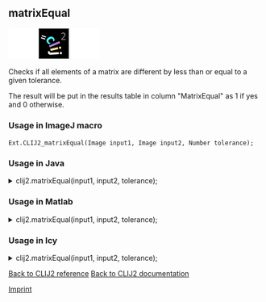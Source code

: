 ## matrixEqual
<img src="images/mini_empty_logo.png"/><img src="images/mini_clij2_logo.png"/><img src="images/mini_empty_logo.png"/>

Checks if all elements of a matrix are different by less than or equal to a given tolerance. 

The result will be put in the results table in column "MatrixEqual" as 1 if yes and 0 otherwise.

### Usage in ImageJ macro
```
Ext.CLIJ2_matrixEqual(Image input1, Image input2, Number tolerance);
```




### Usage in Java


<details>

<summary>
clij2.matrixEqual(input1, input2, tolerance);
</summary>
<pre class="highlight">// init CLIJ and GPU
import net.haesleinhuepf.clij2.CLIJ2;
import net.haesleinhuepf.clij.clearcl.ClearCLBuffer;
CLIJ2 clij2 = CLIJ2.getInstance();

// get input parameters
ClearCLBuffer input1 = clij2.push(input1ImagePlus);
ClearCLBuffer input2 = clij2.push(input2ImagePlus);
float tolerance = 1.0;
</pre>

<pre class="highlight">
// Execute operation on GPU
clij2.matrixEqual(input1, input2, tolerance);
</pre>

<pre class="highlight">
//show result

// cleanup memory on GPU
clij2.release(input1);
clij2.release(input2);
</pre>

</details>





### Usage in Matlab


<details>

<summary>
clij2.matrixEqual(input1, input2, tolerance);
</summary>
<pre class="highlight">% init CLIJ and GPU
clij2 = init_clatlab();

% get input parameters
input1 = clij2.pushMat(input1_matrix);
input2 = clij2.pushMat(input2_matrix);
tolerance = 1.0;
</pre>

<pre class="highlight">
% Execute operation on GPU
clij2.matrixEqual(input1, input2, tolerance);
</pre>

<pre class="highlight">
% show result

% cleanup memory on GPU
clij2.release(input1);
clij2.release(input2);
</pre>

</details>





### Usage in Icy


<details>

<summary>
clij2.matrixEqual(input1, input2, tolerance);
</summary>
<pre class="highlight">// init CLIJ and GPU
importClass(net.haesleinhuepf.clicy.CLICY);
importClass(Packages.icy.main.Icy);

clij2 = CLICY.getInstance();

// get input parameters
input1_sequence = getSequence();input1 = clij2.pushSequence(input1_sequence);
input2_sequence = getSequence();input2 = clij2.pushSequence(input2_sequence);
tolerance = 1.0;
</pre>

<pre class="highlight">
// Execute operation on GPU
clij2.matrixEqual(input1, input2, tolerance);
</pre>

<pre class="highlight">
// show result

// cleanup memory on GPU
clij2.release(input1);
clij2.release(input2);
</pre>

</details>



[Back to CLIJ2 reference](https://clij.github.io/clij2-docs/reference)
[Back to CLIJ2 documentation](https://clij.github.io/clij2-docs)

[Imprint](https://clij.github.io/imprint)
